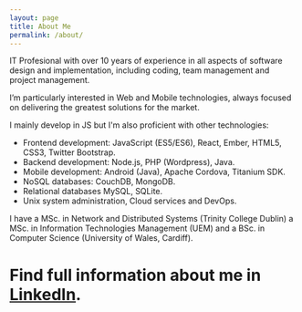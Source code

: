 ```yaml
---
layout: page
title: About Me
permalink: /about/
---
```

IT Profesional with over 10 years of experience in all aspects of software design and implementation, including coding, team management and project management.

I’m particularly interested in Web and Mobile technologies, always focused on delivering the greatest solutions for the market.

I mainly develop in JS but I'm also proficient with other technologies:

- Frontend development: JavaScript (ES5/ES6), React, Ember, HTML5, CSS3, Twitter Bootstrap.
- Backend development: Node.js, PHP (Wordpress), Java.
- Mobile development: Android (Java), Apache Cordova, Titanium SDK.
- NoSQL databases: CouchDB, MongoDB.
- Relational databases MySQL, SQLite.
- Unix system administration, Cloud services and DevOps.

I have a MSc. in Network and Distributed Systems (Trinity College Dublin) a MSc. in Information Technologies Management (UEM) and a BSc. in Computer Science (University of Wales, Cardiff).



# Find full information about me in [LinkedIn](https://www.linkedin.com/in/jloriente/).
